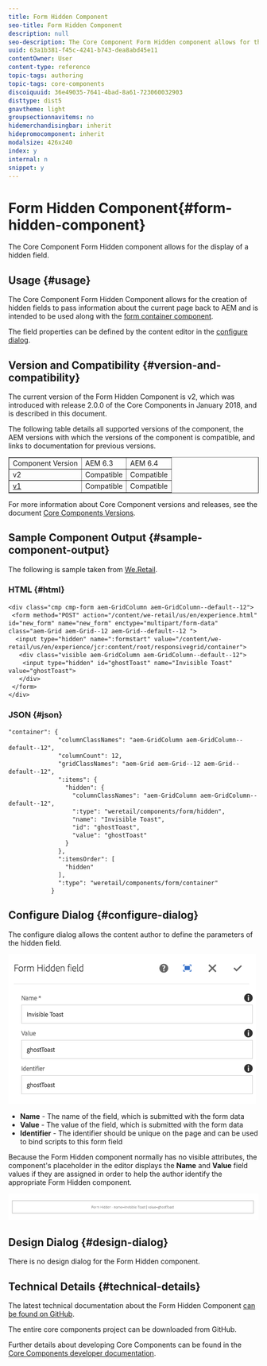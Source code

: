 ```yaml
---
title: Form Hidden Component
seo-title: Form Hidden Component
description: null
seo-description: The Core Component Form Hidden component allows for the display of a hidden field.
uuid: 63a1b381-f45c-4241-b743-dea8abd45e11
contentOwner: User
content-type: reference
topic-tags: authoring
topic-tags: core-components
discoiquuid: 36e49035-7641-4bad-8a61-723060032903
disttype: dist5
gnavtheme: light
groupsectionnavitems: no
hidemerchandisingbar: inherit
hidepromocomponent: inherit
modalsize: 426x240
index: y
internal: n
snippet: y
---
```


# Form Hidden Component{#form-hidden-component}

The Core Component Form Hidden component allows for the display of a hidden field.

## Usage {#usage}

The Core Component Form Hidden Component allows for the creation of hidden fields to pass information about the current page back to AEM and is intended to be used along with the [form container component](../using/form-container.md).

The field properties can be defined by the content editor in the [configure dialog](../using/form-hidden.md#main-pars_title).

## Version and Compatibility {#version-and-compatibility}

The current version of the Form Hidden Component is v2, which was introduced with release 2.0.0 of the Core Components in January 2018, and is described in this document.

The following table details all supported versions of the component, the AEM versions with which the versions of the component is compatible, and links to documentation for previous versions.

<table border="1" cellpadding="1" cellspacing="0" width="100%"> 
 <tbody> 
  <tr> 
   <td>Component Version<br /> </td> 
   <td>AEM 6.3</td> 
   <td>AEM 6.4</td> 
  </tr> 
  <tr> 
   <td>v2<br /> </td> 
   <td>Compatible</td> 
   <td>Compatible</td> 
  </tr> 
  <tr> 
   <td><a href="../using/form-hidden-v1.md">v1</a></td> 
   <td>Compatible</td> 
   <td>Compatible</td> 
  </tr> 
 </tbody> 
</table>

For more information about Core Component versions and releases, see the document [Core Components Versions](../using/versions.md).

## Sample Component Output {#sample-component-output}

The following is sample taken from [We.Retail](/content/help/en/experience-manager/6-3/sites/developing/using/we-retail).

### HTML {#html}

```
<div class="cmp cmp-form aem-GridColumn aem-GridColumn--default--12">
 <form method="POST" action="/content/we-retail/us/en/experience.html" id="new_form" name="new_form" enctype="multipart/form-data" class="aem-Grid aem-Grid--12 aem-Grid--default--12 ">
  <input type="hidden" name=":formstart" value="/content/we-retail/us/en/experience/jcr:content/root/responsivegrid/container">
   <div class="visible aem-GridColumn aem-GridColumn--default--12">
    <input type="hidden" id="ghostToast" name="Invisible Toast" value="ghostToast">
   </div>
 </form>
</div>
```

### JSON {#json}

```
"container": {
              "columnClassNames": "aem-GridColumn aem-GridColumn--default--12",
              "columnCount": 12,
              "gridClassNames": "aem-Grid aem-Grid--12 aem-Grid--default--12",
              ":items": {
                "hidden": {
                  "columnClassNames": "aem-GridColumn aem-GridColumn--default--12",
                  ":type": "weretail/components/form/hidden",
                  "name": "Invisible Toast",
                  "id": "ghostToast",
                  "value": "ghostToast"
                }
              },
              ":itemsOrder": [
                "hidden"
              ],
              ":type": "weretail/components/form/container"
            }
```

## Configure Dialog {#configure-dialog}

The configure dialog allows the content author to define the parameters of the hidden field.

![](assets/chlimage_1-26.png)

* **Name** - The name of the field, which is submitted with the form data
* **Value** - The value of the field, which is submitted with the form data
* **Identifier** - The identifier should be unique on the page and can be used to bind scripts to this form field

Because the Form Hidden component normally has no visible attributes, the component's placeholder in the editor displays the **Name** and **Value** field values if they are assigned in order to help the author identify the appropriate Form Hidden component.

![](assets/screenshot_2018-10-19at094927.png) 

## Design Dialog {#design-dialog}

There is no design dialog for the Form Hidden component.

## Technical Details {#technical-details}

The latest technical documentation about the Form Hidden Component [can be found on GitHub](https://github.com/adobe/aem-core-wcm-components/blob/master/content/src/content/jcr_root/apps/core/wcm/components/form/hidden/v2/hidden).

The entire core components project can be downloaded from GitHub.

Further details about developing Core Components can be found in the [Core Components developer documentation](../using/developing.md). 
